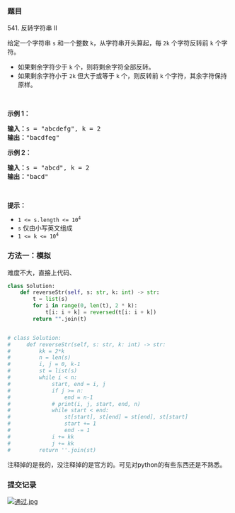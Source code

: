### 题目

541\. 反转字符串 II
<p>给定一个字符串 <code>s</code> 和一个整数 <code>k</code>，从字符串开头算起，每 <code>2k</code> 个字符反转前 <code>k</code> 个字符。</p>

<ul>
	<li>如果剩余字符少于 <code>k</code> 个，则将剩余字符全部反转。</li>
	<li>如果剩余字符小于 <code>2k</code> 但大于或等于 <code>k</code> 个，则反转前 <code>k</code> 个字符，其余字符保持原样。</li>
</ul>

<p>&nbsp;</p>

<p><strong>示例 1：</strong></p>

<pre><strong>输入：</strong>s = "abcdefg", k = 2
<strong>输出：</strong>"bacdfeg"
</pre>

<p><strong>示例 2：</strong></p>

<pre><strong>输入：</strong>s = "abcd", k = 2
<strong>输出：</strong>"bacd"
</pre>

<p>&nbsp;</p>

<p><strong>提示：</strong></p>

<ul>
	<li><code>1 &lt;= s.length &lt;= 10<sup>4</sup></code></li>
	<li><code>s</code> 仅由小写英文组成</li>
	<li><code>1 &lt;= k &lt;= 10<sup>4</sup></code></li>
</ul>

### 方法一：模拟

难度不大，直接上代码、

``` python
class Solution:
    def reverseStr(self, s: str, k: int) -> str:
        t = list(s)
        for i in range(0, len(t), 2 * k):
            t[i: i + k] = reversed(t[i: i + k])
        return "".join(t)


# class Solution:
#     def reverseStr(self, s: str, k: int) -> str:
#         kk = 2*k
#         n = len(s)
#         i, j = 0, k-1
#         st = list(s)
#         while i < n:
#             start, end = i, j
#             if j >= n:
#                 end = n-1
#             # print(i, j, start, end, n)
#             while start < end:
#                 st[start], st[end] = st[end], st[start]
#                 start += 1
#                 end -= 1
#             i += kk
#             j += kk
#         return ''.join(st)
```

注释掉的是我的，没注释掉的是官方的。可见对python的有些东西还是不熟悉。

### 提交记录

[![通过.jpg](https://z3.ax1x.com/2021/08/20/fOVZSe.jpg)](https://imgtu.com/i/fOVZSe)